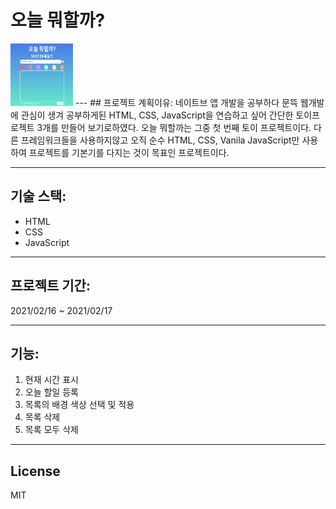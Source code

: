 # 오늘 뭐할까?

<img src= "https://github.com/dongkey1198/ToDoList/blob/main/todo.PNG" width = 100 height = 100>
---
## 프로젝트 계획이유:
네이트브 앱 개발을 공부하다 문뜩 웹개발에 관심이 생겨 공부하게된 HTML, CSS, JavaScript을 연습하고 싶어 간단한 토이프로젝트 3개를 만들어 보기로하였다. 오늘 뭐할까는 그중 첫 번째 토이 프로젝트이다. 다른 프레임워크들을 사용하지않고 오직 순수 HTML, CSS, Vanila JavaScript만 사용하여 프로젝트를 기본기를 다지는 것이 목표인 프로젝트이다.

---
## 기술 스택:
- HTML
- CSS
- JavaScript

---
## 프로젝트 기간:
2021/02/16 ~ 2021/02/17

---
## 기능:
1. 현재 시간 표시
2. 오늘 할일 등록
3. 목록의 배경 색상 선택 및 적용
4. 목록 삭제
5. 목록 모두 삭제

---

## License

MIT
